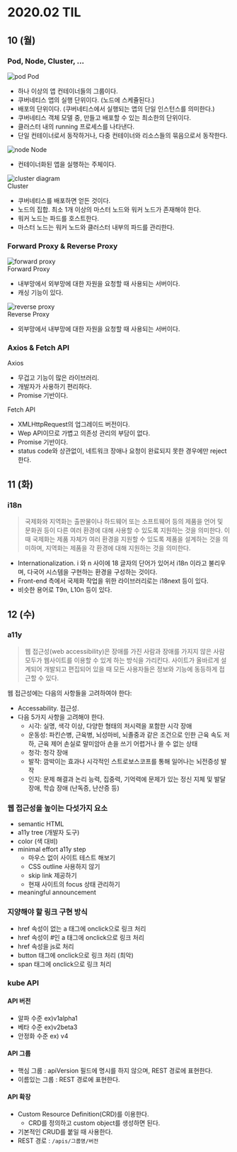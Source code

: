 # 2020.02 TIL

## 10 (월)
### Pod, Node, Cluster, ...
![pod](https://d33wubrfki0l68.cloudfront.net/fe03f68d8ede9815184852ca2a4fd30325e5d15a/98064/docs/tutorials/kubernetes-basics/public/images/module_03_pods.svg)
Pod  
- 하나 이상의 앱 컨테이너들의 그룹이다.
- 쿠버네티스 앱의 실행 단위이다. (노드에 스케쥴된다.)
- 배포의 단위이다. (쿠버네티스에서 실행되는 앱의 단일 인스턴스를 의미한다.)
- 쿠버네티스 객체 모델 중, 만들고 배포할 수 있는 최소한의 단위이다.
- 클러스터 내의 running 프로세스를 나타낸다.
- 단일 컨테이너로서 동작하거나, 다중 컨테이너와 리소스들의 묶음으로서 동작한다.

![node](https://d33wubrfki0l68.cloudfront.net/5cb72d407cbe2755e581b6de757e0d81760d5b86/a9df9/docs/tutorials/kubernetes-basics/public/images/module_03_nodes.svg)
Node  
- 컨테이너화된 앱을 실행하는 주체이다.

![cluster diagram](https://d33wubrfki0l68.cloudfront.net/152c845f25df8e69dd24dd7b0836a289747e258a/4a1d2/docs/tutorials/kubernetes-basics/public/images/module_02_first_app.svg)  
Cluster  
- 쿠버네티스를 배포하면 얻든 것이다.
- 노드의 집합. 최소 1개 이상의 마스터 노드와 워커 노드가 존재해야 한다.
- 워커 노드는 파드를 호스트한다.
- 마스터 노드는 워커 노드와 클러스터 내부의 파드를 관리한다.


### Forward Proxy & Reverse Proxy
![forward proxy](https://www.lesstif.com/download/attachments/21430345/image2014-7-16%200%3A54%3A40.png?version=1&modificationDate=1405440454000&api=v2)  
Forward Proxy  
- 내부망에서 외부망에 대한 자원을 요청할 때 사용되는 서버이다.
- 캐싱 기능이 있다.

![reverse proxy](https://www.lesstif.com/download/attachments/21430345/image2014-7-16%200%3A58%3A45.png?version=1&modificationDate=1405440454000&api=v2)  
Reverse Proxy  
- 외부망에서 내부망에 대한 자원을 요청할 때 사용되는 서버이다.


### Axios & Fetch API
Axios
- 무겁고 기능이 많은 라이브러리.
- 개발자가 사용하기 편리하다.
- Promise 기반이다.

Fetch API
- XMLHttpRequest의 업그레이드 버전이다.
- Wep API이므로 가볍고 의존성 관리의 부담이 없다.
- Promise 기반이다.
- status code와 상관없이, 네트워크 장애나 요청이 완료되지 못한 경우에만 reject한다.

## 11 (화)
### i18n
> 국제화와 지역화는 출판물이나 하드웨어 또는 소프트웨어 등의 제품을 언어 및 문화권 등이 다른 여러 환경에 대해 사용할 수 있도록 지원하는 것을 의미한다. 이때 국제화는 제품 자체가 여러 환경을 지원할 수 있도록 제품을 설계하는 것을 의미하며, 지역화는 제품을 각 환경에 대해 지원하는 것을 의미한다.
- Internationalization. i 와 n 사이에 18 글자의 단어가 있어서 i18n 이라고 불리우며, 다국어 시스템을 구현하는 환경을 구성하는 것이다.
- Front-end 측에서 국제화 작업을 위한 라이브러리로는 i18next 등이 있다.
- 비슷한 용어로 T9n, L10n 등이 있다.

## 12 (수)
### a11y
> 웹 접근성(web accessibility)은 장애를 가진 사람과 장애를 가지지 않은 사람 모두가 웹사이트를 이용할 수 있게 하는 방식을 가리킨다. 사이트가 올바르게 설계되어 개발되고 편집되어 있을 때 모든 사용자들은 정보와 기능에 동등하게 접근할 수 있다.

웹 접근성에는 다음의 사항들을 고려하여야 한다:

- Accessability. 접근성.
- 다음 5가지 사항을 고려해야 한다.
  - 시각: 실명, 색각 이상, 다양한 형태의 저시력을 포함한 시각 장애
  - 운동성: 파킨슨병, 근육병, 뇌성마비, 뇌졸중과 같은 조건으로 인한 근육 속도 저하, 근육 제어 손실로 말미암아 손을 쓰기 어렵거나 쓸 수 없는 상태
  - 청각: 청각 장애
  - 발작: 깜박이는 효과나 시각적인 스트로보스코프를 통해 일어나는 뇌전증성 발작
  - 인지: 문제 해결과 논리 능력, 집중력, 기억력에 문제가 있는 정신 지체 및 발달 장애, 학습 장애 (난독증, 난산증 등)

### 웹 접근성을 높이는 다섯가지 요소
- semantic HTML
- a11y tree (개발자 도구)
- color (색 대비)
- minimal effort a11y step
  - 마우스 없이 사이트 테스트 해보기
  - CSS outline 사용하지 않기
  - skip link 제공하기
  - 현재 사이트의 focus 상태 관리하기
- meaningful announcement

### 지양해야 할 링크 구현 방식
- href 속성이 없는 a 태그에 onclick으로 링크 처리
- href 속성이 #인 a 태그에 onclick으로 링크 처리
- href 속성을 js로 처리
- button 태그에 onclick으로 링크 처리 (최악)
- span 태그에 onclick으로 링크 처리

### kube API
#### API 버전
- 알파 수준 ex)v1alpha1
- 베타 수준 ex)v2beta3
- 안정화 수준 ex) v4

#### API 그룹
- 핵심 그룹 : apiVersion 필드에 명시를 하지 않으며, REST 경로에 표현한다.
- 이름있는 그룹 : REST 경로에 표현한다.

#### API 확장
- Custom Resource Definition(CRD)를 이용한다.
  - CRD를 정의하고 custom object를 생성하면 된다.
- 기본적인 CRUD를 붙일 때 사용한다.
- REST 경로 : `/apis/그룹명/버전`
